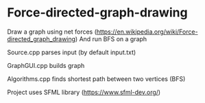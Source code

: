 # Force-directed-graph-drawing
Draw a graph using net forces (https://en.wikipedia.org/wiki/Force-directed_graph_drawing)
And run BFS on a graph

Source.cpp parses input (by default input.txt)

GraphGUI.cpp builds graph

Algorithms.cpp finds shortest path between two vertices (BFS)

Project uses SFML library (https://www.sfml-dev.org/)
